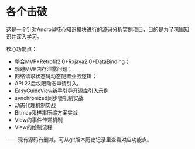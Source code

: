 # 各个击破
这是一个针对Android核心知识模块进行的源码分析实例项目，目的是为了巩固知识并深入学习。

核心功能点：
- 整合MVP+Retrofit2.0+Rxjava2.0+DataBinding；
- 规避MVP内存泄露问题；
- 网络请求状态码动态配置业务逻辑；
- API 23后权限动态申请引入。
- EasyGuideView新手引导开源库引入示例
- synchronized同步锁机制实战
- 动态代理机制实战
- Bitmap采样率压缩方案实战
- View的事件传递机制
- View的绘制流程


—— 现有源码有删减，可从git版本历史记录里查看对应功能点。


